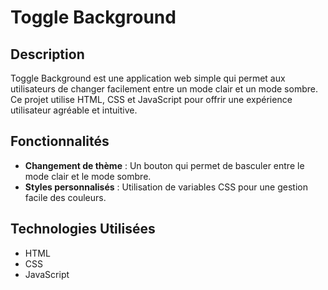 # Toggle Background

## Description

Toggle Background est une application web simple qui permet aux utilisateurs de changer facilement entre un mode clair et un mode sombre. Ce projet utilise HTML, CSS et JavaScript pour offrir une expérience utilisateur agréable et intuitive.

## Fonctionnalités

- **Changement de thème** : Un bouton qui permet de basculer entre le mode clair et le mode sombre.
- **Styles personnalisés** : Utilisation de variables CSS pour une gestion facile des couleurs.

## Technologies Utilisées

- HTML
- CSS
- JavaScript
